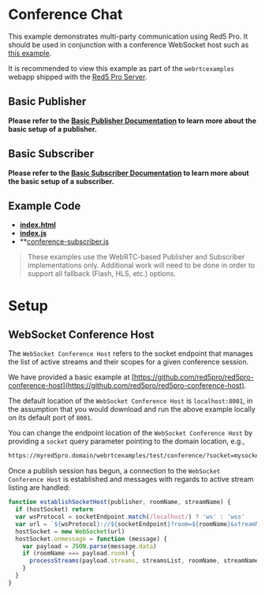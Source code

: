 # Conference Chat

This example demonstrates multi-party communication using Red5 Pro. It should be used in conjunction with a conference WebSocket host such as [this example](https://github.com/red5pro/red5pro-conference-host).

It is recommended to view this example as part of the `webrtcexamples` webapp shipped with the [Red5 Pro Server](https://account.red5.net/download).

## Basic Publisher

**Please refer to the [Basic Publisher Documentation](../publish/README.md) to learn more about the basic setup of a publisher.**

## Basic Subscriber

**Please refer to the [Basic Subscriber Documentation](../subscribe/README.md) to learn more about the basic setup of a subscriber.**

## Example Code

- **[index.html](index.html)**
- **[index.js](index.js)**
- \*\*[conference-subscriber.js](conference-subscriber.js)

> These examples use the WebRTC-based Publisher and Subscriber implementations only. Additional work will need to be done in order to support all fallback (Flash, HLS, etc.) options.

# Setup

## WebSocket Conference Host

The `WebSocket Conference Host` refers to the socket endpoint that manages the list of active streams and their scopes for a given conference session.

We have provided a basic example at [https://github.com/red5pro/red5pro-conference-host](https://github.com/red5pro/red5pro-conference-host).

The default location of the `WebSocket Conference Host` is `localhost:8001`, in the assumption that you would download and run the above example locally on its default port of `8001`.

You can change the endpoint location of the `WebSocket Conference Host` by providing a `socket` query parameter pointing to the domain location, e.g.,

```sh
https://myred5pro.domain/webrtcexamples/test/conference/?socket=mysocketlocation.com
```

Once a publish session has begun, a connection to the `WebSocket Conference Host` is established and messages with regards to active stream listing are handled:

```js
function establishSocketHost(publisher, roomName, streamName) {
  if (hostSocket) return
  var wsProtocol = socketEndpoint.match(/localhost/) ? 'ws' : 'wss'
  var url = `${wsProtocol}://${socketEndpoint}?room=${roomName}&streamName=${streamName}`
  hostSocket = new WebSocket(url)
  hostSocket.onmessage = function (message) {
    var payload = JSON.parse(message.data)
    if (roomName === payload.room) {
      processStreams(payload.streams, streamsList, roomName, streamName)
    }
  }
}
```

